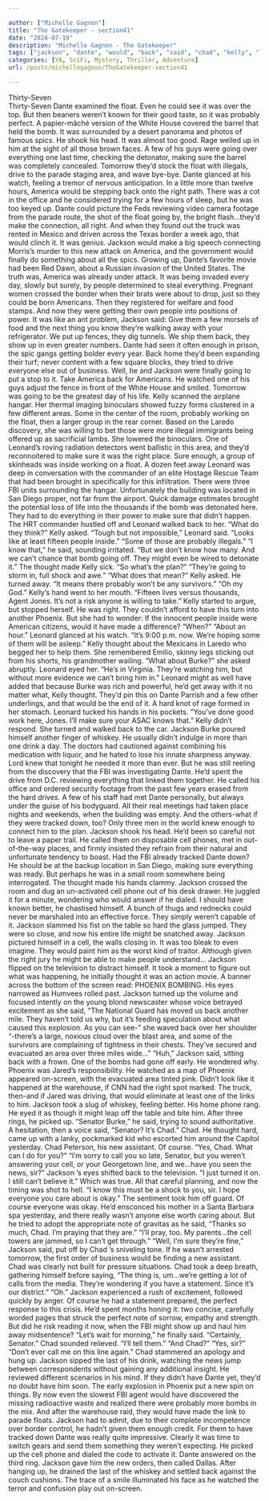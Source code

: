 ```yaml
---

author: ["Michelle Gagnon"]
title: "The Gatekeeper - section41"
date: "2024-07-19"
description: "Michelle Gagnon - The Gatekeeper"
tags: ["jackson", "dante", "would", "back", "said", "chad", "kelly", "leonard", "sure", "float", "going", "one", "area", "right", "make", "away", "might", "thought", "cell", "even", "probably", "bomb", "everything", "new", "people"]
categories: [YA, SciFi, Mystery, Thriller, Adventure]
url: /posts/michellegagnon/TheGatekeeper-section41

---
```



Thirty-Seven  
Thirty-Seven
Dante examined the float. Even he could see it was over the top. But then beaners weren’t known for their good taste, so it was probably perfect. A papier-mâché version of the White House covered the barrel that held the bomb. It was surrounded by a desert panorama and photos of famous spics. He shook his head. It was almost too good. Rage welled up in him at the sight of all those brown faces. A few of his guys were going over everything one last time, checking the detonator, making sure the barrel was completely concealed. Tomorrow they’d stock the float with illegals, drive to the parade staging area, and wave bye-bye. Dante glanced at his watch, feeling a tremor of nervous anticipation. In a little more than twelve hours, America would be stepping back onto the right path. There was a cot in the office and he considered trying for a few hours of sleep, but he was too keyed up.
Dante could picture the Feds reviewing video camera footage from the parade route, the shot of the float going by, the bright flash…they’d make the connection, all right. And when they found out the truck was rented in Mexico and driven across the Texas border a week ago, that would clinch it. It was genius. Jackson would make a big speech connecting Morris’s murder to this new attack on America, and the government would finally do something about all the spics.
Growing up, Dante’s favorite movie had been Red Dawn, about a Russian invasion of the United States. The truth was, America was already under attack. It was being invaded every day, slowly but surely, by people determined to steal everything. Pregnant women crossed the border when their brats were about to drop, just so they could be born Americans. Then they registered for welfare and food stamps. And now they were getting their own people into positions of power. It was like an ant problem, Jackson said: Give them a few morsels of food and the next thing you know they’re walking away with your refrigerator. We put up fences, they dig tunnels. We ship them back, they show up in even greater numbers.
Dante had seen it often enough in prison, the spic gangs getting bolder every year. Back home they’d been expanding their turf; never content with a few square blocks, they tried to drive everyone else out of business. Well, he and Jackson were finally going to put a stop to it. Take America back for Americans.
He watched one of his guys adjust the fence in front of the White House and smiled. Tomorrow was going to be the greatest day of his life.
Kelly scanned the airplane hangar. Her thermal imaging binoculars showed fuzzy forms clustered in a few different areas. Some in the center of the room, probably working on the float, then a larger group in the rear corner. Based on the Laredo discovery, she was willing to bet those were more illegal immigrants being offered up as sacrificial lambs.
She lowered the binoculars. One of Leonard’s roving radiation detectors went ballistic in this area, and they’d reconnoitered to make sure it was the right place. Sure enough, a group of skinheads was inside working on a float.
A dozen feet away Leonard was deep in conversation with the commander of an elite Hostage Rescue Team that had been brought in specifically for this infiltration. There were three FBI units surrounding the hangar. Unfortunately the building was located in San Diego proper, not far from the airport. Quick damage estimates brought the potential loss of life into the thousands if the bomb was detonated here. They had to do everything in their power to make sure that didn’t happen.
The HRT commander hustled off and Leonard walked back to her.
“What do they think?” Kelly asked.
“Tough but not impossible,” Leonard said. “Looks like at least fifteen people inside.”
“Some of those are probably illegals.”
“I know that,” he said, sounding irritated. “But we don’t know how many. And we can’t chance that bomb going off. They might even be wired to detonate it.”
The thought made Kelly sick. “So what’s the plan?”
“They’re going to storm in, full shock and awe.”
“What does that mean?” Kelly asked.
He turned away. “It means there probably won’t be any survivors.”
“Oh my God.” Kelly’s hand went to her mouth.
“Fifteen lives versus thousands, Agent Jones. It’s not a risk anyone is willing to take.”
Kelly started to argue, but stopped herself. He was right. They couldn’t afford to have this turn into another Phoenix. But she had to wonder: If the innocent people inside were American citizens, would it have made a difference? “When?”
“About an hour.” Leonard glanced at his watch. “It’s 9:00 p.m. now. We’re hoping some of them will be asleep.”
Kelly thought about the Mexicans in Laredo who begged her to help them. She remembered Emilio, skinny legs sticking out from his shorts, his grandmother wailing. “What about Burke?” she asked abruptly.
Leonard eyed her. “He’s in Virginia. They’re watching him, but without more evidence we can’t bring him in.”
Leonard might as well have added that because Burke was rich and powerful, he’d get away with it no matter what, Kelly thought. They’d pin this on Dante Parrish and a few other underlings, and that would be the end of it. A hard knot of rage formed in her stomach.
Leonard tucked his hands in his pockets. “You’ve done good work here, Jones. I’ll make sure your ASAC knows that.”
Kelly didn’t respond. She turned and walked back to the car.
Jackson Burke poured himself another finger of whiskey. He usually didn’t indulge in more than one drink a day. The doctors had cautioned against combining his medication with liquor, and he hated to lose his innate sharpness anyway. Lord knew that tonight he needed it more than ever. But he was still reeling from the discovery that the FBI was investigating Dante. He’d spent the drive from D.C. reviewing everything that linked them together. He called his office and ordered security footage from the past few years erased from the hard drives. A few of his staff had met Dante personally, but always under the guise of his bodyguard. All their real meetings had taken place nights and weekends, when the building was empty.
And the others-what if they were tracked down, too? Only three men in the world knew enough to connect him to the plan. Jackson shook his head. He’d been so careful not to leave a paper trail. He called them on disposable cell phones, met in out-of-the-way places, and firmly insisted they refrain from their natural and unfortunate tendency to boast.
Had the FBI already tracked Dante down? He should be at the backup location in San Diego, making sure everything was ready. But perhaps he was in a small room somewhere being interrogated. The thought made his hands clammy. Jackson crossed the room and dug an un-activated cell phone out of his desk drawer. He juggled it for a minute, wondering who would answer if he dialed.
I should have known better, he chastised himself. A bunch of thugs and rednecks could never be marshaled into an effective force. They simply weren’t capable of it.
Jackson slammed his fist on the table so hard the glass jumped. They were so close, and now his entire life might be snatched away. Jackson pictured himself in a cell, the walls closing in. It was too bleak to even imagine. They would paint him as the worst kind of traitor. Although given the right jury he might be able to make people understand…
Jackson flipped on the television to distract himself. It took a moment to figure out what was happening, he initially thought it was an action movie. A banner across the bottom of the screen read: PHOENIX BOMBING. His eyes narrowed as Humvees rolled past. Jackson turned up the volume and focused intently on the young blond newscaster whose voice betrayed excitement as she said, “The National Guard has moved us back another mile. They haven’t told us why, but it’s feeding speculation about what caused this explosion. As you can see-” she waved back over her shoulder “-there’s a large, noxious cloud over the blast area, and some of the survivors are complaining of tightness in their chests. They’ve secured and evacuated an area over three miles wide…”
“Huh,” Jackson said, sitting back with a frown. One of the bombs had gone off early. He wondered why. Phoenix was Jared’s responsibility. He watched as a map of Phoenix appeared on-screen, with the evacuated area tinted pink. Didn’t look like it happened at the warehouse, if CNN had the right spot marked. The truck, then-and if Jared was driving, that would eliminate at least one of the links to him.
Jackson took a slug of whiskey, feeling better. His home phone rang. He eyed it as though it might leap off the table and bite him. After three rings, he picked up.
“Senator Burke,” he said, trying to sound authoritative.
A hesitation, then a voice said, “Senator? It’s Chad.”
Chad. He thought hard, came up with a lanky, pockmarked kid who escorted him around the Capitol yesterday. Chad Peterson, his new assistant. Of course. “Yes, Chad. What can I do for you?”
“I’m sorry to call you so late, Senator, but you weren’t answering your cell, or your Georgetown line, and we…have you seen the news, sir?”
Jackson ’s eyes shifted back to the television. “I just turned it on. I still can’t believe it.” Which was true. All that careful planning, and now the timing was shot to hell.
“I know this must be a shock to you, sir. I hope everyone you care about is okay.”
The sentiment took him off guard. Of course everyone was okay. He’d ensconced his mother in a Santa Barbara spa yesterday, and there really wasn’t anyone else worth caring about. But he tried to adopt the appropriate note of gravitas as he said, “Thanks so much, Chad. I’m praying that they are.”
“I’ll pray, too. My parents…the cell towers are jammed, so I can’t get through.”
“Well, I’m sure they’re fine,” Jackson said, put off by Chad ’s sniveling tone. If he wasn’t arrested tomorrow, the first order of business would be finding a new assistant. Chad was clearly not built for pressure situations.
Chad took a deep breath, gathering himself before saying, “The thing is, um…we’re getting a lot of calls from the media. They’re wondering if you have a statement. Since it’s our district.”
“Oh.” Jackson experienced a rush of excitement, followed quickly by anger. Of course he had a statement prepared, the perfect response to this crisis. He’d spent months honing it: two concise, carefully worded pages that struck the perfect note of sorrow, empathy and strength. But did he risk reading it now, when the FBI might show up and haul him away midsentence? “Let’s wait for morning,” he finally said.
“Certainly, Senator.” Chad sounded relieved. “I’ll tell them.”
“And Chad?”
“Yes, sir?”
“Don’t ever call me on this line again.”
Chad stammered an apology and hung up. Jackson sipped the last of his drink, watching the news jump between correspondents without gaining any additional insight. He reviewed different scenarios in his mind. If they didn’t have Dante yet, they’d no doubt have him soon. The early explosion in Phoenix put a new spin on things. By now even the slowest FBI agent would have discovered the missing radioactive waste and realized there were probably more bombs in the mix. And after the warehouse raid, they would have made the link to parade floats. Jackson had to admit, due to their complete incompetence over border control, he hadn’t given them enough credit. For them to have tracked down Dante was really quite impressive.
Clearly it was time to switch gears and send them something they weren’t expecting.
He picked up the cell phone and dialed the code to activate it. Dante answered on the third ring. Jackson gave him the new orders, then called Dallas. After hanging up, he drained the last of the whiskey and settled back against the couch cushions. The trace of a smile illuminated his face as he watched the terror and confusion play out on-screen.
